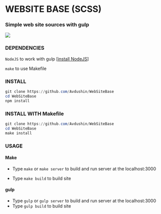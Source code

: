 # WEBSITE BASE (SCSS)

### Simple web site sources with gulp

<a href="https://avdushin.github.io/WebSiteBase/" target="_blank">
    <img src="https://cdn.discordapp.com/attachments/650681889308278785/1018540399029133402/demo.png">
</a>

### DEPENDENCIES

`NodeJS` to work with gulp [[install NodeJS](https://nodejs.org/en/)]

`make` to use Makefile


### INSTALL

```powershell
git clone https://github.com/Avdushin/WebSiteBase
cd WebSiteBase
npm install
```

### INSTALL WITH Makefile

```powershell
git clone https://github.com/Avdushin/WebSiteBase
cd WebSiteBase
make install
```

### USAGE

#### Make

* Type `make` or `make server` to build and run server at the localhost:3000

* Type `make build` to build site

#### gulp

* Type `gulp` or `gulp server` to build and run server at the localhost:3000
* Type `gulp build` to build site

